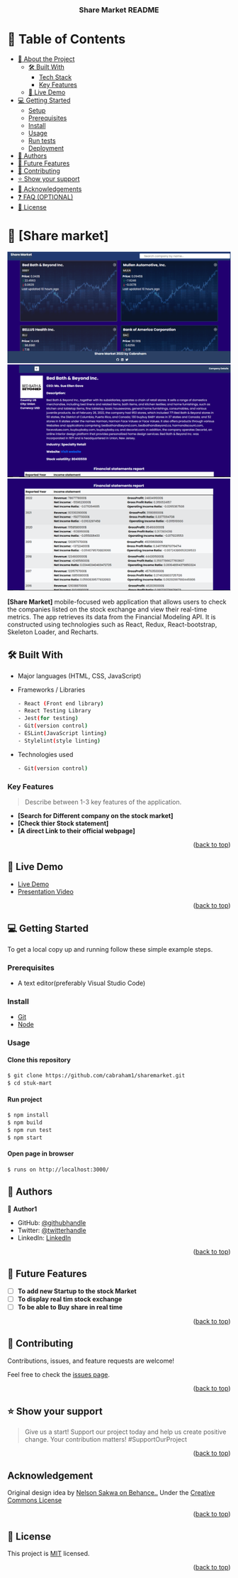 <a name="readme-top"></a>
<div align="center">
 
  <h3><b>Share Market README</b></h3>

</div>

<!-- TABLE OF CONTENTS -->

# 📗 Table of Contents

- [📖 About the Project](#about-project)
  - [🛠 Built With](#built-with)
    - [Tech Stack](#tech-stack)
    - [Key Features](#key-features)
  - [🚀 Live Demo](#live-demo)
- [💻 Getting Started](#getting-started)
  - [Setup](#setup)
  - [Prerequisites](#prerequisites)
  - [Install](#install)
  - [Usage](#usage)
  - [Run tests](#run-tests)
  - [Deployment](#deployment)
- [👥 Authors](#authors)
- [🔭 Future Features](#future-features)
- [🤝 Contributing](#contributing)
- [⭐️ Show your support](#support)
- [🙏 Acknowledgements](#acknowledgements)
- [❓ FAQ (OPTIONAL)](#faq)
- [📝 License](#license)

<!-- PROJECT DESCRIPTION -->

# 📖 [Share market] <a name="about-project"></a>

![Stocks app](./src/assets/Annotation%202023-04-19%20105831.png)
![Stocks app](./src/assets/Annotation%202023-04-19%20105936.png)
![Stocks app](./src/assets/Annotation%202023-04-19%20110014.png)

**[Share Market]** mobile-focused web application that allows users to check the companies listed on the stock exchange and view their real-time metrics. The app retrieves its data from the Financial Modeling API. It is constructed using technologies such as React, Redux, React-bootstrap, Skeleton Loader, and Recharts.

## 🛠 Built With <a name="built-with"></a>
- Major languages (HTML, CSS, JavaScript)

- Frameworks / Libraries

  ```bash
  - React (Front end library)
  - React Testing Library
  - Jest(for testing)
  - Git(version control)
  - ESLint(JavaScript linting)
  - Stylelint(style linting)
  ```

- Technologies used

  ```bash
  - Git(version control)
  ```

<!-- Features -->

### Key Features <a name="key-features"></a>

> Describe between 1-3 key features of the application.

- **[Search for Different company on the stock market]**
- **[Check thier Stock statement]**
- **[A direct Link to their official webpage]**

<p align="right">(<a href="#readme-top">back to top</a>)</p>

<!-- LIVE DEMO -->

## 🚀 Live Demo <a name="live-demo"></a>


- [Live Demo](https://share-market.netlify.app/)
- [Presentation Video](https://www.loom.com/share/c58189ed77a942139f542b532d9ae2d5)

<p align="right">(<a href="#readme-top">back to top</a>)</p>

<!-- GETTING STARTED -->

## 💻 Getting Started <a name="getting-started"></a>

To get a local copy up and running follow these simple example steps.

### Prerequisites

- A text editor(preferably Visual Studio Code)

### Install

- [Git](https://git-scm.com/downloads)
- [Node](https://nodejs.org/en/download/)

### Usage

#### Clone this repository

```bash
$ git clone https://github.com/cabraham1/sharemarket.git
$ cd stuk-mart
```

#### Run project

```bash
$ npm install
$ npm build
$ npm run test
$ npm start
```

#### Open page in browser

```bash
$ runs on http://localhost:3000/
```

<!-- AUTHORS -->

## 👥 Authors <a name="authors"></a>


👤 **Author1**

- GitHub: [@githubhandle](https://github.com/cabraham1)
- Twitter: [@twitterhandle](https://twitter.com/_cabraham)
- LinkedIn: [LinkedIn](https://linkedin.com/in/abrahamchristopher)


<p align="right">(<a href="#readme-top">back to top</a>)</p>

<!-- FUTURE FEATURES -->

## 🔭 Future Features <a name="future-features"></a>

- [ ] **To add new Startup to the stock Market**
- [ ] **To display real tim stock exchange**
- [ ] **To be able to Buy share in real time**

<p align="right">(<a href="#readme-top">back to top</a>)</p>

<!-- CONTRIBUTING -->

## 🤝 Contributing <a name="contributing"></a>

Contributions, issues, and feature requests are welcome!

Feel free to check the [issues page](https://github.com/Cabraham1/Share-market/issues).

<p align="right">(<a href="#readme-top">back to top</a>)</p>

<!-- SUPPORT -->

## ⭐️ Show your support <a name="support"></a>

> Give us a start! Support our project today and help us create positive change. Your contribution matters! #SupportOurProject

<p align="right">(<a href="#readme-top">back to top</a>)</p>

<!-- ACKNOWLEDGEMENTS -->

## Acknowledgement

Original design idea by [Nelson Sakwa on Behance..](https://www.behance.net/gallery/31579789/Ballhead-App-%28Free-PSDs%29) Under the [Creative Commons License](https://creativecommons.org/licenses/by-nc/4.0/)

<p align="right">(<a href="#readme-top">back to top</a>)</p>

<!-- FAQ (optional) -->


<!-- LICENSE -->

## 📝 License <a name="license"></a>

This project is [MIT](./MIT.md) licensed.

<p align="right">(<a href="#readme-top">back to top</a>)</p>
